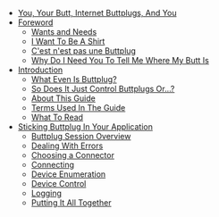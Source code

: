 - [You, Your Butt, Internet Buttplugs, And You](README.md#you-your-butt-internet-buttplugs-and-you)
- [Foreword](foreword.md#foreword)
    - [Wants and Needs](foreword.md#wants-and-needs)
    - [I Want To Be A Shirt](foreword.md#i-want-to-be-a-shirt)
    - [C'est n'est pas une Buttplug](foreword.md#cest-nest-pas-une-buttplug)
    - [Why Do I Need You To Tell Me Where My Butt Is](foreword.md#why-do-i-need-you-to-tell-me-where-my-butt-is)
- [Introduction](introduction.md)
    - [What Even Is Buttplug?](introduction.md#what-even-is-buttplug)
    - [So Does It Just Control Buttplugs Or...?](introduction.md#so-does-it-just-control-buttplugs)
    - [About This Guide](introduction.md#about-this-guide)
    - [Terms Used In The Guide](introduction.md#terms-used-in-this-guide)
    - [What To Read](introduction.md#what-to-read)
- [Sticking Buttplug In Your Application](writing-buttplug-applications.md)
    - [Buttplug Session Overview](writing-buttplug-applications.md#buttplug-session-overview)
    - [Dealing With Errors](writing-buttplug-applications.md#dealing-with-errors)
    - [Choosing a Connector](writing-buttplug-applications.md#choosing-a-connector)
    - [Connecting](writing-buttplug-applications.md#connecting)
    - [Device Enumeration](writing-buttplug-applications.md#device-enumeration)
    - [Device Control](writing-buttplug-applications.md#device-control)
    - [Logging](writing-buttplug-applications.md#logging)
    - [Putting It All Together](writing-buttplug-applications.md#putting-it-all-together)
<!-- New TOC? -->
<!-- - [Sticking Buttplug In Your Application](writing-buttplug-applications.md) -->
<!-- - [Sticking New Devices In Buttplug](new-devices.md) -->
<!-- - [Strategies Against Buttplug Architecture](architecture.md) -->
<!-- - [The Message Menagerie](message-menagerie.md) -\-> -->
<!--     - [General Status](message-menagerie.md#general-status) -\-> -->
<!--     - [Scanning Related Messages](message-menagerie.md#scanning-related-messages) -->
<!--     - [Device Enumeration and Status](message-menagerie.md#device-enumerator-and-status) -->
<!--     - [Logging](message-menagerie.md#logging) -\-> -->
<!--     - [Generic Device Messages](message-menagerie.md#generic-device-messages) -->
<!--     - [Specific Device Messages](message-menagerie.md#specific-device-messages) -->
<!-- - [Buttplug Cookbook](cookbook.md) -->

<!-- Old TOC -->
<!-- - [Buttplug Ethics](buttplug-ethics.md#buttplug-ethics) -->
<!--     - [Wait This Doesn't Sound Technical](buttplug-ethics.md#wait-this-doesnt-sound-technical) -->
<!--     - [There is No Such Thing As Ethical Buttplugging Under Open Source](buttplug-ethics.md#there-is-no-such-thing-as-ethical-buttplugging-under-open-source) -->
<!--     - [You Must Be This Tall To Code With This Library](buttplug-ethics.md#you-must-be-this-tall-to-code-with-this-library) -->
<!--     - [Empathy for the User Having Sex With Your Software](buttplug-ethics.md#empathy-for-the-user-having-sex-with-your-software) -->
<!-- -   [Strategies Against Buttplug Architecture](architecture.md#strategies-against-buttplug-architecture) -->
<!--     - [A Note for Grizzled Developers](architecture.md#a-note-for-grizzled-developers) -->
<!--     - [The 3 Genders: Server, Client, Application](architecture.md#the-3-genders-server-client-application) -->
<!--         - [Buttplug Servers](architecture.md#buttplug-servers) -->
<!--         - [Buttplug Clients](architecture.md#buttplug-clients) -->
<!--         - [Applications](architecture.md#applications) -->
<!--     - [Configuration Examples](architecture.md#configuration-examples) -->
<!-- - [Buttplug Protocol and Etiquette](buttplug-protocol-and-etiquette.md#buttplug-protocol-and-etiquette) -->
<!--     - [Computer To Toy Communication](buttplug-protocol-and-etiquette.md#computer-to-toy-communication) -->
<!--     - [Application to Computer Communication](buttplug-protocol-and-etiquette.md#application-to-computer-communication) -->
<!--     - [Where the Buttplug Protocol Comes into Play](buttplug-protocol-and-etiquette.md#where-the-buttplug-protocol-comes-into-play) -->
<!--     - [What the Buttplug Protocol Looks Like](buttplug-protocol-and-etiquette.md#what-the-buttplug-protocol-looks-like) -->
<!-- - [Buttplug Design Patterns](design-patterns.md) -->
<!--     - [Server Patterns](design-patterns.md#server-patterns) -->
<!--     - [Client Patterns](design-patterns.md#client-patterns) -->
<!-- - [The Message Menagerie](message-menagerie.md) -->
<!--     - [General Status](message-menagerie.md#general-status) -->
<!--     - [Scanning Related Messages](message-menagerie.md#scanning-related-messages) -->
<!--     - [Device Enumeration and Status](message-menagerie.md#device-enumerator-and-status) -->
<!--     - [Logging](message-menagerie.md#logging) -->
<!--     - [Generic Device Messages](message-menagerie.md#generic-device-messages) -->
<!--     - [Specific Device Messages](message-menagerie.md#specific-device-messages) -->
